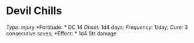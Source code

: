 ﻿---
name: Devil Chills
type: injury
fortitude: DC 14
onset: 1d4 days
frequency: 1/day
effect:
  "1d4 Str damage"
cure: 3 consecutive saves
---

# Devil Chills
 *Type:* injury
*Fortitude: * DC 14 *Onset:* 1d4 days; *Frequency*: 1/day; *Cure:* 3 consecutive saves;
*Effect: * 1d4 Str damage